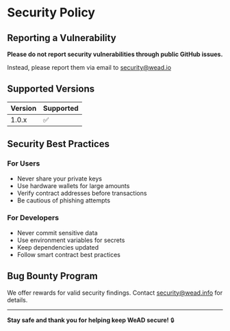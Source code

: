 # Security Policy

## Reporting a Vulnerability

**Please do not report security vulnerabilities through public GitHub issues.**

Instead, please report them via email to security@wead.io

## Supported Versions

| Version | Supported          |
| ------- | ------------------ |
| 1.0.x   | :white_check_mark: |

## Security Best Practices

### For Users
- Never share your private keys
- Use hardware wallets for large amounts
- Verify contract addresses before transactions
- Be cautious of phishing attempts

### For Developers
- Never commit sensitive data
- Use environment variables for secrets
- Keep dependencies updated
- Follow smart contract best practices

## Bug Bounty Program

We offer rewards for valid security findings. Contact security@wead.info for details.

---

**Stay safe and thank you for helping keep WeAD secure!** 🔒

